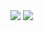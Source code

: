 <img src="https://github-readme-stats.vercel.app/api?username=lookatfr3sn0&count_private=true&show_icons=true&theme=dark">
<img src="https://github-readme-stats.vercel.app/api/top-langs/?username=lookatfr3sn0&layout=compact&size_weight=0.5&count_weight=0.5&theme=dark">
